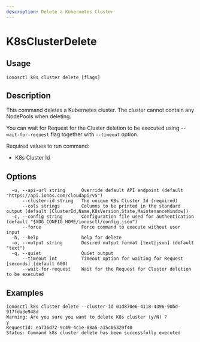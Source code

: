 ```yaml
---
description: Delete a Kubernetes Cluster
---
```


# K8sClusterDelete

## Usage

```text
ionosctl k8s cluster delete [flags]
```

## Description

This command deletes a Kubernetes cluster. The cluster cannot contain any NodePools when deleting.

You can wait for Request for the Cluster deletion to be executed using `--wait-for-request` flag together with `--timeout` option.

Required values to run command:

* K8s Cluster Id

## Options

```text
  -u, --api-url string      Override default API endpoint (default "https://api.ionos.com/cloudapi/v5")
      --cluster-id string   The unique K8s Cluster Id (required)
      --cols strings        Columns to be printed in the standard output (default [ClusterId,Name,K8sVersion,State,MaintenanceWindow])
  -c, --config string       Configuration file used for authentication (default "$XDG_CONFIG_HOME/ionosctl/config.json")
      --force               Force command to execute without user input
  -h, --help                help for delete
  -o, --output string       Desired output format [text|json] (default "text")
  -q, --quiet               Quiet output
      --timeout int         Timeout option for waiting for Request [seconds] (default 600)
      --wait-for-request    Wait for the Request for Cluster deletion to be executed
```

## Examples

```text
ionosctl k8s cluster delete --cluster-id 01d870e6-4118-4396-90bd-917fda3e948d 
Warning: Are you sure you want to delete K8s cluster (y/N) ? 
y
RequestId: ea736d72-9c49-4c1e-88a5-a15c05329f40
Status: Command k8s cluster delete has been successfully executed
```

